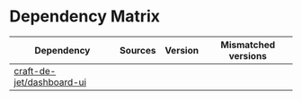 # Dependency Matrix

Dependency | Sources | Version | Mismatched versions
---------- | ------- | ------- | -------------------
[craft-de-jet/dashboard-ui](https://github.com/craft-de-jet/dashboard-ui.git) |  | []() | 
